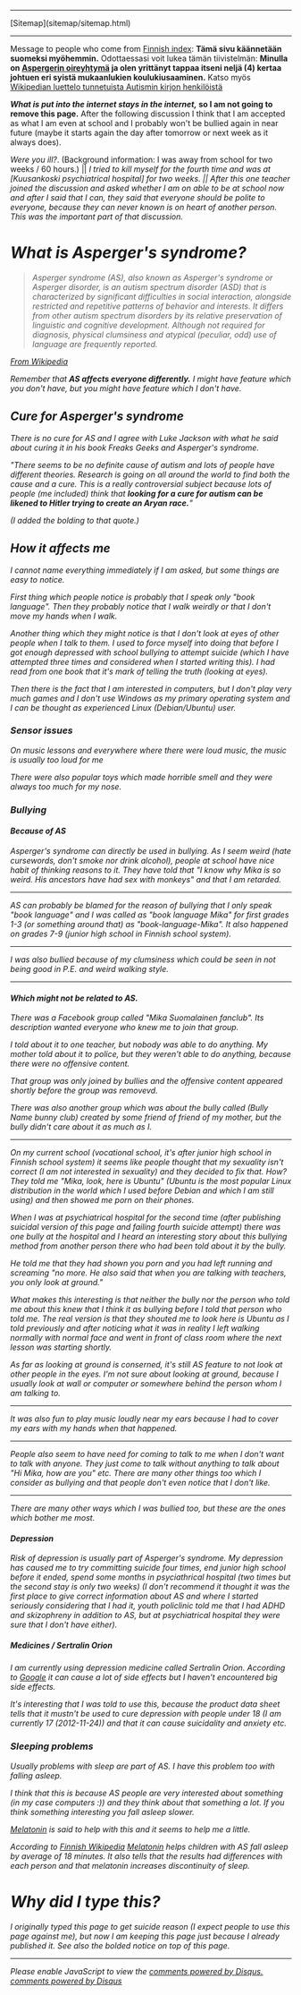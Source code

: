 <!DOCTYPE html>
<html>
<head>
<meta charset="UTF-8" />
<meta name="description" content="My experiences with Asperger's syndrome. It seems that I am accepted as what I am." />
<meta name="keywords" content="Asperger,syndrome,neurology,psychology,suicide,suicidality,depression,school,bullying,sertralin,orion,medicine,sleep,sleeping,problem,problems," />
<meta name="author" content="Mika Suomalainen" />
<link rel="canonical" href="http://mkaysi.github.com/Asperger.html">
<title>Asperger's syndrome</title>
<link rel="stylesheet" type="text/css" href="tyyli.css" />
</head>
<body>
<hr/>
[Sitemap](sitemap/sitemap.html)
<hr/>

Message to people who come from [Finnish index](index.fi.html): <strong>Tämä sivu käännetään suomeksi myöhemmin.</strong> Odottaessasi voit lukea tämän tiivistelmän: <strong>Minulla on [Aspergerin oireyhtymä](https://fi.wikipedia.org/wiki/Aspergerin_oireyhtym%C3%A4) ja olen yrittänyt tappaa itseni neljä (4) kertaa johtuen eri syistä mukaanlukien koulukiusaaminen.</strong> Katso myös [Wikipedian luettelo tunnetuista Autismin kirjon henkilöistä](https://fi.wikipedia.org/wiki/Luettelo_tunnetuista_autismin_kirjon_henkil%C3%B6ist%C3%A4)

<strong><em>What is put into the internet stays in the internet,</em> so I am not going to remove this page.</strong> After the following discussion I think that I am accepted as what I am even at school and I probably won't be bullied again in near future (maybe it starts again the day after tomorrow or next week as it always does).

<em>Were you ill?</em>. (Background information: I was away from school for two weeks / 60 hours.) 
|| <em>I tried to kill myself for the fourth time and was at [Kuusankoski psychiatrical hospital] for two weeks. || After this one teacher joined the discussion and asked whether I am on able to be at school now and after I said that I can, they said that <em>everyone should be polite to everyone, because they can never known is on heart of another person</em>. This was the important part of that discussion.

# What is Asperger's syndrome?

> Asperger syndrome (AS), also known as Asperger's syndrome or Asperger disorder, is an autism spectrum disorder (ASD) that is characterized by significant difficulties in social interaction, alongside restricted and repetitive patterns of behavior and interests. It differs from other autism spectrum disorders by its relative preservation of linguistic and cognitive development. Although not required for diagnosis, physical clumsiness and atypical (peculiar, odd) use of language are frequently reported.

[From Wikipedia](https://en.wikipedia.org/wiki/Asperger_syndrome)

Remember that <strong>AS affects everyone differently.</strong> I might have feature which you don't have, but you might have feature which I don't have.

## Cure for Asperger's syndrome

There is no cure for AS and I agree with Luke Jackson with what he said about curing it in his book <em>Freaks Geeks and Asperger's syndrome</em>.

"<em>There seems to be no definite cause of autism and lots of
people have different theories. Research is going on all around the
world to find both the cause and a cure. This is a really controversial
subject because lots of people (me included) think that <strong>looking
for a cure for autism can be likened to Hitler trying to create an
Aryan race.</strong></em>"

(I added the bolding to that quote.)

## How it affects me

I cannot name everything immediately if I am asked, but some things are easy to notice.

First thing which people notice is probably that I speak only "book language". Then they probably notice that I walk weirdly or that I don't move my hands when I walk.

Another thing which they might notice is that I don't look at eyes of other people when I talk to them. I used to force myself into doing that before I got enough depressed with school bullying to attempt suicide (which I have attempted three times and considered when I started writing this). I had read from one book that it's mark of telling the truth (looking at eyes).

Then there is the fact that I am interested in computers, but I don't play very much games and I don't use Windows as my primary operating system and I can be thought as experienced Linux (Debian/Ubuntu) user.

### Sensor issues

On music lessons and everywhere where there were loud music, the music is usually too loud for me

There were also popular toys which made horrible smell and they were always too much for my nose.

### Bullying

#### Because of AS

Asperger's syndrome can directly be used in bullying. As I seem weird (hate cursewords, don't smoke nor drink alcohol), people at school have nice habit of thinking reasons to it. They have told that "I know why Mika is so weird. His ancestors have had sex with monkeys" and that I am retarded.

<hr/>

AS can probably be blamed for the reason of bullying that I only speak "book language" and I was called as "book language Mika" for first grades 1-3 (or something around that) as "book-language-Mika". It also happened on grades 7-9 (junior high school in Finnish school system).

<hr/>

I was also bullied because of my clumsiness which could be seen in not being good in P.E. and weird walking style.

<hr/>

#### Which might not be related to AS.

There was a Facebook group called "<em>Mika Suomalainen fanclub</em>". Its description wanted everyone who knew me to join that group.

I told about it to one teacher, but nobody was able to do anything. My mother told about it to police, but they weren't able to do anything, because there were no offensive content.

That group was only joined by bullies and the offensive content appeared shortly before the group was removevd.

There was also another group which was about the bully called (Bully Name bunny club) created by some friend of friend of my mother, but the bully didn't care about it as much as I.

<hr/>

On my current school (vocational school, it's after junior high school in Finnish school system) it seems like people thought that my sexuality isn't correct (I am not interested in sexuality) and they decided to fix that. How? They told me "Mika, look, here is Ubuntu" (Ubuntu is the most popular Linux distribution in the world which I used before Debian and which I am still using) and then showed me porn on their phones.


When I was at psychiatrical hospital for the second time (after publishing suicidal version of this page and failing fourth suicide attempt) there was one bully at the hospital and I heard an interesting story about this bullying method from another person there who had been told about it by the bully.

<em>He told me that they had shown you porn and you had left running and screaming "no more. He also said that when you are talking with teachers, you only look at ground."</em>

What makes this interesting is that neither the bully nor the person who told me about this knew that I think it as bullying before I told that person who told me. The real version is that they shouted me to <em>look here is Ubuntu</em> as I told previously and after noticing what it was in reality I left walking normally with normal face and went in front of class room where the next lesson was starting shortly.

As far as looking at ground is conserned, it's still AS feature to not look at other people in the eyes. I'm not sure about looking at ground, because I usually look at wall or computer or somewhere behind the person whom I am talking to.

<hr/>

It was also fun to play music loudly near my ears because I had to cover my ears with my hands when that happened.

<hr/>

People also seem to have need for coming to talk to me when I don't want to talk with anyone. They just come to talk without anything to talk about "Hi Mika, how are you" etc. There are many other things too which I consider as bullying and that people don't even notice that I don't like.

<hr/>

There are many other ways which I was bullied too, but these are the ones which bother me most.

#### Depression

Risk of depression is usually part of Asperger's syndrome. My depression has caused me to try committing suicide four times, end junior high school before it ended, spend some months in psyciathrical hospital (two times but the second stay is only two weeks) (I don't recommend it thought it was the first place to give correct information about AS and where I started seriously considering that I had it, youth policlinic told me that I had ADHD and skizophreny in addition to AS, but at psychiatrical hospital they were sure that I don't have either).

##### Medicines / Sertralin Orion

I am currently using depression medicine called Sertralin Orion. According to [Google](https://www.google.fi/search?q=Sertalin+Orion&ie=utf-8&oe=utf-8&aq=t&rls=org.mozilla:fi:official&client=firefox-beta&channel=fflb#hl=fi&client=firefox-beta&hs=qW1&tbo=d&rls=org.mozilla:fi:official&channel=fflb&spell=1&q=Sertralin+Orion&sa=X&ei=_xexUKz0E6WL4gTnlIGADw&ved=0CCwQvwUoAA&bav=on.2,or.r_gc.r_pw.r_cp.r_qf.&fp=93a82c3ec6531c44&bpcl=38897761&biw=1045&bih=373) it can cause a lot of side effects but I haven't encountered big side effects.

It's interesting that I was told to use this, because the product data sheet tells that it mustn't be used to cure depression with people under 18 (I am currently 17 (2012-11-24)) and that it can cause suicidality and anxiety etc.

### Sleeping problems

Usually problems with sleep are part of AS. I have this problem too with falling asleep.

I think that this is because AS people are very interested about something (in my case computers :)) and they think about that something a lot. If you think something interesting you fall asleep slower.

[Melatonin](https://en.wikipedia.org/wiki/Melatonin) is said to help with this and it seems to help me a little.

According to [Finnish Wikipedia](https://fi.wikipedia.org/wiki/Unettomuus) [Melatonin] helps children with AS fall asleep by average of 18 minutes. It also tells that the results had differences with each person and that melatonin increases discontinuity of sleep.

[Melatonin]:https://en.wikipedia.org/wiki/Melatonin

# Why did I type this?

I originally typed this page to get suicide reason (I expect people to use this page against me), but now I am keeping this page just because I already published it. See also the bolded notice on top of this page.

<hr/>

<div id="disqus_thread"></div>
<script type="text/javascript">
/* * * CONFIGURATION VARIABLES: EDIT BEFORE PASTING INTO YOUR WEBPAGE * * */
var disqus_developer = 0; 
var disqus_url = 'http://mkaysi.github.com/Asperger.html';
var disques_title = 'Asperger Syndrome';
var disqus_shortname = 'mkaysishomepage'; // required: replace example with your forum shortname
/* * * DON'T EDIT BELOW THIS LINE * * */
            (function() {
                var dsq = document.createElement('script'); dsq.type = 'text/javascript'; dsq.async = true;
                dsq.src = 'http://' + disqus_shortname + '.disqus.com/embed.js';
                (document.getElementsByTagName('head')[0] || document.getElementsByTagName('body')[0]).appendChild(dsq);
            })();
        </script>
        <noscript>Please enable JavaScript to view the <a href="http://disqus.com/?ref_noscript">comments powered by Disqus.</a></noscript>
        <a href="http://disqus.com" class="dsq-brlink">comments powered by <span class="logo-disqus">Disqus</span></a>

<!-- vim : set ft=html -->
